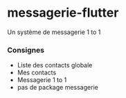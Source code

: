 # messagerie-flutter
Un système de messagerie 1 to 1

### Consignes
- Liste des contacts globale
- Mes contacts
- Messagerie 1 to 1
- pas de package messagerie
